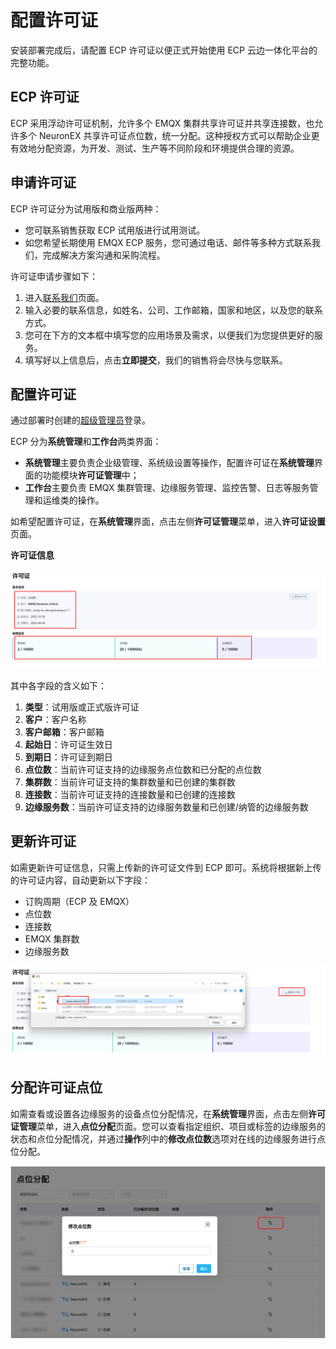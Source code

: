 # 配置许可证

安装部署完成后，请配置 ECP 许可证以便正式开始使用 ECP 云边一体化平台的完整功能。

## ECP 许可证

ECP 采用浮动许可证机制，允许多个 EMQX 集群共享许可证并共享连接数，也允许多个 NeuronEX 共享许可证点位数，统一分配。这种授权方式可以帮助企业更有效地分配资源，为开发、测试、生产等不同阶段和环境提供合理的资源。

## 申请许可证

ECP 许可证分为试用版和商业版两种：

- 您可联系销售获取 ECP 试用版进行试用测试。
- 如您希望长期使用 EMQX ECP 服务，您可通过电话、邮件等多种方式联系我们，完成解决方案沟通和采购流程。

许可证申请步骤如下：

1. 进入[联系我们](https://www.emqx.com/zh/contact?product=emqx-ecp)页面。
2. 输入必要的联系信息，如姓名、公司、工作邮箱，国家和地区，以及您的联系方式。
3. 您可在下方的文本框中填写您的应用场景及需求，以便我们为您提供更好的服务。
4. 填写好以上信息后，点击**立即提交**，我们的销售将会尽快与您联系。

## 配置许可证

通过部署时创建的[超级管理员](install_ecp_on_kubernetes.md#创建超级管理员)登录。

ECP 分为**系统管理**和**工作台**两类界面：

- **系统管理**主要负责企业级管理、系统级设置等操作，配置许可证在**系统管理**界面的功能模块**许可证管理**中；
- **工作台**主要负责 EMQX 集群管理、边缘服务管理、监控告警、日志等服务管理和运维类的操作。

如希望配置许可证，在**系统管理**界面，点击左侧**许可证管理**菜单，进入**许可证设置**页面。

**许可证信息**

![license-info](./_assets/manager-license-info.png)

其中各字段的含义如下：

1. **类型**：试用版或正式版许可证
2. **客户**：客户名称
3. **客户邮箱**：客户邮箱
4. **起始日**：许可证生效日
5. **到期日**：许可证到期日
6. **点位数**：当前许可证支持的边缘服务点位数和已分配的点位数
7. **集群数**：当前许可证支持的集群数量和已创建的集群数
8. **连接数**：当前许可证支持的连接数量和已创建的连接数
9. **边缘服务数**：当前许可证支持的边缘服务数量和已创建/纳管的边缘服务数

## 更新许可证

如需更新许可证信息，只需上传新的许可证文件到 ECP 即可。系统将根据新上传的许可证内容，自动更新以下字段：

- 订购周期（ECP 及 EMQX）
- 点位数
- 连接数
- EMQX 集群数
- 边缘服务数

![license-update](./_assets/manager-license-update.png)

## 分配许可证点位

如需查看或设置各边缘服务的设备点位分配情况，在**系统管理**界面，点击左侧**许可证管理**菜单，进入**点位分配**页面。您可以查看指定组织、项目或标签的边缘服务的状态和点位分配情况，并通过**操作**列中的**修改点位数**选项对在线的边缘服务进行点位分配。

![license-tag](./_assets/allocate-license-tag.png)

